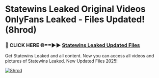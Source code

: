 # Statewins Leaked Original Videos 0nlyFans Leaked - Files Updated! (8hrod)

<h3>🔴 CLICK HERE 🌐==►► <a href="https://tinyurl.com/2m67pmp6" rel="nofollow">Statewins Leaked Updated Files</a></h3>

Get Statewins Leaked and all content. Now you can access all videos and pictures of Statewins Leaked. New Updated Files 2025!

[![8hrod](https://i.imgur.com/H4QAA4z.gif)](https://tinyurl.com/2m67pmp6)